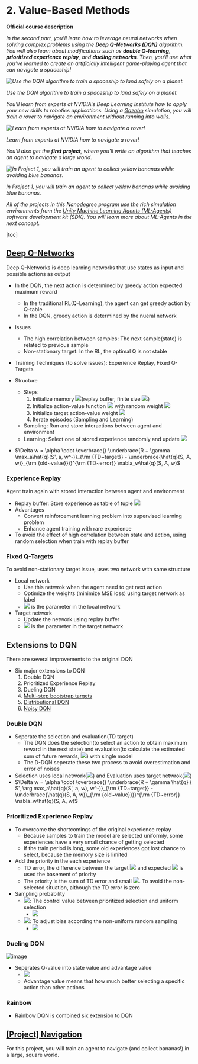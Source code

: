 # 2. Value-Based Methods

**Official course description**

*In the second part, you'll learn how to leverage neural networks when solving complex problems using the **Deep Q-Networks (DQN)** algorithm.  You will also learn about modifications such as **double Q-learning**, **prioritized experience replay**, and **dueling networks**. Then, you'll use what you’ve learned to create an artificially intelligent game-playing agent that can navigate a spaceship!*



*![Use the DQN algorithm to train a spaceship to land safely on a planet.](https://video.udacity-data.com/topher/2018/June/5b172a69_lunar-lander/lunar-lander.gif)*

*Use the DQN algorithm to train a spaceship to land safely on a planet.*

*You'll learn from experts at NVIDIA's Deep Learning Institute how to apply your new skills to robotics applications.  Using a [Gazebo](http://gazebosim.org) simulation, you will train a rover to navigate an environment without running into walls.*



*![Learn from experts at NVIDIA how to navigate a rover!](https://video.udacity-data.com/topher/2018/May/5b02fa9c_output/output.gif)*

*Learn from experts at NVIDIA how to navigate a rover!*

*You'll also get the **first project**, where you'll write an algorithm that teaches an agent to navigate a large world.*  



*![In Project 1, you will train an agent to collect yellow bananas while avoiding blue bananas.](https://video.udacity-data.com/topher/2018/June/5b1ab4b0_banana/banana.gif)*

*In Project 1, you will train an agent to collect yellow bananas while avoiding blue bananas.*

*All of the projects in this Nanodegree program use the rich simulation environments from the [Unity Machine Learning Agents (ML-Agents)](https://blogs.unity3d.com/2017/09/19/introducing-unity-machine-learning-agents/) software development kit (SDK).  You will learn more about ML-Agents in the next concept.*

[toc]

## [Deep Q-Networks](https://github.com/madigun697/udacity-nanodegree/tree/master/Deep%20Reinforcement%20Learning%20Nano%20Degree/2.%20Value-Based%20Methods/Lesson%202.%20Deep%20Q-Networks)

Deep Q-Networks is deep learning networks that use states as input and possible actions as output

- In the DQN, the next action is determined by greedy action expected maximum reward
  - In the traditional RL(Q-Learning), the agent can get greedy action by Q-table
  - In the DQN, greedy action is determined by the nueral network
- Issues
  - The high correlation between samples: The next sample(state) is related to previous sample
  - Non-stationary target: In the RL, the optimal Q is not stable

- Training Techniques (to solve issues): Experience Replay, Fixed Q-Targets
- Structure
  - Steps
    1. Initialize memory <img src="https://render.githubusercontent.com/render/math?math=D">(replay buffer, finite size <img src="https://render.githubusercontent.com/render/math?math=N">)
    2. Initialize action-value function <img src="https://render.githubusercontent.com/render/math?math=\hat{q}"> with random weight <img src="https://render.githubusercontent.com/render/math?math=w">
    3. Initialize target action-value weight <img src="https://render.githubusercontent.com/render/math?math=w^- \leftarrow w">
    4. Iterate episodes (Sampling and Learning)
  - Sampling: Run and store interactions between agent and environment
  - Learning: Select one of stored experience randomly and update <img src="https://render.githubusercontent.com/render/math?math=w">
- $\Delta w = \alpha \cdot \overbrace{( \underbrace{R + \gamma \max_a\hat{q}(S',  a, w^-)}_{\rm {TD~target}} - \underbrace{\hat{q}(S, A, w)}_{\rm  {old~value}})}^{\rm {TD~error}} \nabla_w\hat{q}(S, A, w)$

### Experience Replay

Agent train again with stored interaction between agent and environment

- Replay buffer: Store experience as table of tuple <img src="https://render.githubusercontent.com/render/math?math=(S, A, R, S')">
- Advantages
  - Convert reinforcement learning problem into supervised learning problem
  - Enhance agent training with rare experience
- To avoid the effect of high correlation between state and action, using random selection when train with replay buffer

### Fixed Q-Targets

To avoid non-stationary target issue, uses two network with same structure

- Local network
  - Use this netwrok when the agent need to get next action
  - Optimize the weights (minimize MSE loss) using target network as label
  - <img src="https://render.githubusercontent.com/render/math?math=w"> is the parameter in the local network
- Target network
  - Update the network using replay buffer
  - <img src="https://render.githubusercontent.com/render/math?math=w^-"> is the parameter in the target network

## Extensions to DQN

There are several improvements to the original DQN

- Six major extensions to DQN
  1. Double DQN
  2. Prioritized Experience Replay
  3. Dueling DQN
  4. [Multi-step bootstrap targets](https://arxiv.org/abs/1602.01783)
  5. [Distributional DQN](https://arxiv.org/abs/1707.06887)
  6. [Noisy DQN](https://arxiv.org/abs/1706.10295)

### Double DQN

- Seperate the selection and evaluation(TD target)
  - The DQN does the selection(to select an action to obtain maximum reward in the next state) and evaluation(to calculate the extimated sum of future rewards, <img src="https://render.githubusercontent.com/render/math?math=Q">) with single model
  - The D-DQN seperate these two process to avoid overestimation and error of noises
- Selection uses local network(<img src="https://render.githubusercontent.com/render/math?math=w">) and Evaluation uses target netwrok(<img src="https://render.githubusercontent.com/render/math?math=w^-">)
- $\Delta w = \alpha \cdot \overbrace{( \underbrace{R + \gamma \hat{q} ( S', \arg max_a\hat{q}(S',  a, w), w^-)}_{\rm {TD~target}} - \underbrace{\hat{q}(S, A, w)}_{\rm  {old~value}})}^{\rm {TD~error}} \nabla_w\hat{q}(S, A, w)$

### Prioritized Experience Replay

- To overcome the shortcomings of the original experience replay
  - Because samples to train the model are selected uniformly, some experiences have a very small chance of getting selected
  - If the train period is long, some old experiences got lost chance to select, because the memory size is limited
- Add the priority in the each experience
  - TD error, the difference between the target <img src="https://render.githubusercontent.com/render/math?math=Q"> and expected <img src="https://render.githubusercontent.com/render/math?math=Q"> is used the basement of priority
  - The priority is the sum of TD error and small <img src="https://render.githubusercontent.com/render/math?math=\epsilon">. To avoid the non-selected situation, although the TD error is zero
- Sampling probability
  - <img src="https://render.githubusercontent.com/render/math?math=\alpha">: The control value between prioritized selection and uniform selection
    - <img src="https://render.githubusercontent.com/render/math?math=P(i) = {p^ \alpha_i} \over {\sum_k P^ \alpha_k}"> 
  - <img src="https://render.githubusercontent.com/render/math?math=\beta">: To adjust bias according the non-uniform random sampling
    - <img src="https://render.githubusercontent.com/render/math?math=w_i = ({1} \over {N} {1} \over {P(i)})^ \beta"> 

### Dueling DQN

![image](https://user-images.githubusercontent.com/8471958/99925590-9990a280-2cf3-11eb-869e-26f67c5c238c.png)

- Seperates Q-value into state value and advantage value
  - <img src="https://render.githubusercontent.com/render/math?math=Q(s, a) = V(s) %2B A(a, s)"> 
  - Advantage value means that how much better selecting a specific action than other actions

### Rainbow

- Rainbow DQN is combined six extension to DQN

## [[Project] Navigation](https://github.com/madigun697/udacity-nanodegree/tree/master/Deep%20Reinforcement%20Learning%20Nano%20Degree/2.%20Value-Based%20Methods/Project%201.%20Navigation)

For this project, you will train an agent to navigate (and collect bananas!) in a large, square world.